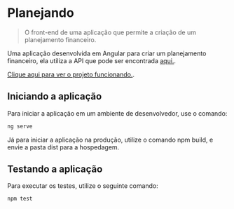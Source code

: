 # Planejando
> O front-end de uma aplicação que permite a criação de um planejamento financeiro.

Uma aplicação desenvolvida em Angular para criar um planejamento financeiro, ela utiliza a API que pode ser encontrada [aqui.](https://github.com/ViniciusBessa/planejando_api "Repositório da API").

[Clique aqui para ver o projeto funcionando.](https://planejando.web.app/ "Link do projeto").

## Iniciando a aplicação
Para iniciar a aplicação em um ambiente de desenvolvedor, use o comando:

```sh
ng serve
```

Já para iniciar a aplicação na produção, utilize o comando npm build, e envie a pasta dist para a hospedagem.

## Testando a aplicação
Para executar os testes, utilize o seguinte comando:

```sh
npm test
```
